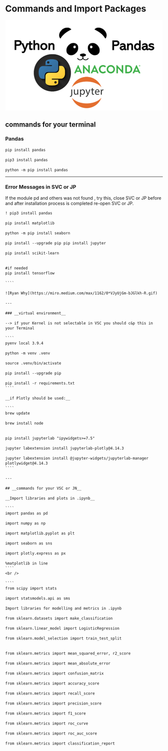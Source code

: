 # __Commands and Import Packages__

![Power Panda](https://github.com/IronMan2483/All_About_Basics/blob/main/Images/Power_Panda.png)

## __commands for your terminal__

### __Pandas__

````
pip install pandas

pip3 install pandas

python -m pip install pandas
````

---

### __Error Messages in SVC or JP__

If the module pd and others was not found , try this, close SVC or JP before and after installation process is completed re-open SVC or JP.

`````
! pip3 install pandas

pip install matplotlib

python -m pip install seaborn

pip install --upgrade pip pip install jupyter

pip install scikit-learn


#if needed
pip install tensorflow 

````

![Ryan Why](https://miro.medium.com/max/1162/0*VJyUjGm-bJGlkh-R.gif)

---

### __virtual environment__

--> if your Kernel is not selectable in VSC you should c&p this in your Terminal 

````
pyenv local 3.9.4

python -m venv .venv

source .venv/bin/activate

pip install --upgrade pip

pip install -r requirements.txt
````

__if Plotly should be used:__

````
brew update

brew install node


pip install jupyterlab "ipywidgets>=7.5"

jupyter labextension install jupyterlab-plotly@4.14.3

jupyter labextension install @jupyter-widgets/jupyterlab-manager plotlywidget@4.14.3
````

---

## __commands for your VSC or JN__

__Import libraries and plots in .ipynb__

````
import pandas as pd

import numpy as np

import matplotlib.pyplot as plt

import seaborn as sns

import plotly.express as px

%matplotlib in line
````
<br />

````
from scipy import stats

import statsmodels.api as sms

Import libraries for modelling and metrics in .ipynb

from sklearn.datasets import make_classification

from sklearn.linear_model import LogisticRegression

from sklearn.model_selection import train_test_split


from sklearn.metrics import mean_squared_error, r2_score

from sklearn.metrics import mean_absolute_error

from sklearn.metrics import confusion_matrix

from sklearn.metrics import accuracy_score

from sklearn.metrics import recall_score

from sklearn.metrics import precision_score

from sklearn.metrics import f1_score

from sklearn.metrics import roc_curve

from sklearn.metrics import roc_auc_score

from sklearn.metrics import classification_report

